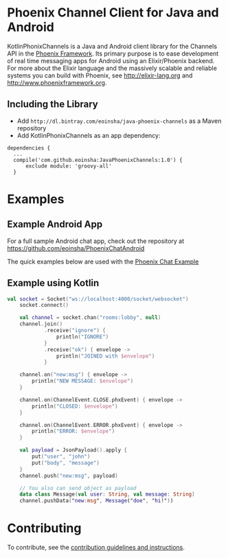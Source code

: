 # Phoenix Channel Client for Java and Android

KotlinPhonixChannels is a Java and Android client library for the Channels API in the [Phoenix Framework](http://www.phoenixframework.org/). Its primary purpose is to ease development of real time messaging apps for Android using an Elixir/Phoenix backend. For more about the Elixir language and the massively scalable and reliable systems you can build with Phoenix, see http://elixir-lang.org and http://www.phoenixframework.org.

## Including the Library

- Add `http://dl.bintray.com/eoinsha/java-phoenix-channels` as a Maven repository
- Add KotlinPhonixChannels as an app dependency:
```
dependencies {
  ...
  compile('com.github.eoinsha:JavaPhoenixChannels:1.0') {
      exclude module: 'groovy-all'
  }
```

# Examples

## Example Android App

For a full sample Android chat app, check out the repository at https://github.com/eoinsha/PhoenixChatAndroid

The quick examples below are used with the [Phoenix Chat Example](https://github.com/chrismccord/phoenix_chat_example)


## Example using Kotlin
```kotlin
val socket = Socket("ws://localhost:4000/socket/websocket")
    socket.connect()

    val channel = socket.chan("rooms:lobby", null)
    channel.join()
            .receive("ignore") {
                println("IGNORE")
            }
            .receive("ok") { envelope ->
                println("JOINED with $envelope")
            }

    channel.on("new:msg") { envelope ->
        println("NEW MESSAGE: $envelope")
    }

    channel.on(ChannelEvent.CLOSE.phxEvent) { envelope ->
        println("CLOSED: $envelope")
    }

    channel.on(ChannelEvent.ERROR.phxEvent) { envelope ->
        println("ERROR: $envelope")
    }

    val payload = JsonPayload().apply {
        put("user", "john")
        put("body", "message")
    }
    channel.push("new:msg", payload)

    // You also can send object as payload
    data class Message(val user: String, val message: String)
    channel.pushData("new:msg", Message("doe", "hi!"))
```

# Contributing

To contribute, see the [contribution guidelines and instructions](./CONTRIBUTING.md).
